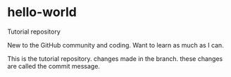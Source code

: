 # hello-world
Tutorial repository

New to the GitHub community and coding. Want to learn as much as I can.

This is the tutorial repository. changes made in the branch. these changes are called the commit message.
